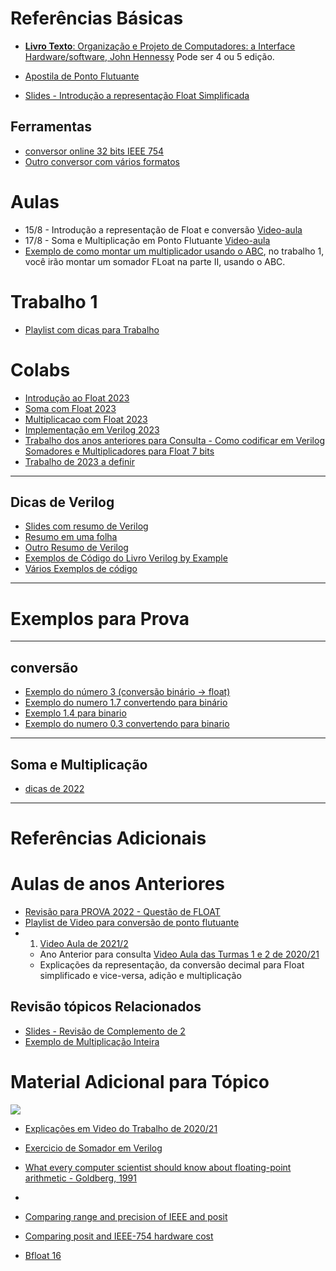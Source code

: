 # Referências Básicas

*  [**Livro Texto**: Organização e Projeto de Computadores: a Interface Hardware/software, John Hennessy](https://www.amazon.com.br/Organiza%C3%A7%C3%A3o-Projeto-Computadores-John-Hennessy/dp/8535287930) Pode ser 4 ou 5 edição.

*  [Apostila de Ponto Flutuante](https://github.com/arduinoufv/inf250/blob/master/download/apostila_float.pdf)
* [Slides - Introdução a representação Float Simplificada](https://github.com/arduinoufv/inf250/blob/master/download/float.pdf)
  
## Ferramentas 
* [conversor online 32 bits IEEE 754](https://www.h-schmidt.net/FloatConverter/IEEE754.html)
* [Outro conversor com vários formatos](https://float.exposed/0x6600)
  
# Aulas

* 15/8 - Introdução a representação de Float e conversão [Video-aula](https://www.youtube.com/playlist?list=PLcvOyD_LMr6nljLqfgfMbara4FeJj5-gA)
* 17/8 - Soma e Multiplicação em Ponto Flutuante  [Video-aula](https://www.youtube.com/playlist?list=PLcvOyD_LMr6nBcH4sQfQNF13oDmup_UaO)
* [Exemplo de como montar um multiplicador usando o ABC](https://www.youtube.com/playlist?list=PLcvOyD_LMr6mtpCRl6ZkteW0rVQ0ZLg_T), no trabalho 1, você irão montar um somador FLoat na parte II, usando o ABC.

# Trabalho 1 

* [Playlist com dicas para Trabalho]()
  
# Colabs

* [Introdução ao Float 2023](https://colab.research.google.com/drive/1Jrxs6kMs35bJv4JAfC2nASfru29m98HV?usp=sharing)
* [Soma com Float 2023](https://colab.research.google.com/drive/1HTWa84VkCMMXyUI1U1X0Efndi8KJ0TPg?usp=sharing)
* [Multiplicacao com Float 2023](https://colab.research.google.com/drive/1AxmzyTceMgcPr8m2wiGgAfvJWEdjxjEy?usp=sharing)
* [Implementação em Verilog 2023](https://colab.research.google.com/drive/1EMtXRcnnI1TrmoS3rKjI8P97oivIEJ_1?usp=sharing)
* [Trabalho dos anos anteriores para Consulta  - Como codificar em Verilog Somadores e Multiplicadores para Float 7 bits](https://colab.research.google.com/drive/1r94L9UTlPbcHrzLj0Xxeg5y4zSQjsAPB?usp=sharing)
* [Trabalho de 2023 a definir]()
---
## Dicas de Verilog
 * [Slides com resumo de Verilog](https://github.com/arduinoufv/inf250/blob/master/Verilog_e_FPGA/Verilog%20tutorial_65slides.pdf)
 * [Resumo em uma folha](https://github.com/arduinoufv/inf250/blob/master/Verilog_e_FPGA/SystemVerilogCheatSheet.pdf)
 * [Outro Resumo de Verilog](https://github.com/arduinoufv/inf250/blob/master/Verilog_e_FPGA/Verilog_cheat.pdf)
 * [Exemplos de Código do Livro Verilog by Example](https://github.com/arduinoufv/inf250/blob/master/Verilog_e_FPGA/codesamples(1).pdf)
 * [Vários Exemplos de código](https://github.com/arduinoufv/inf250/blob/master/Verilog_e_FPGA/verilog_examples14pages.pdf)
---
  
# Exemplos para Prova
---
## conversão
  * [Exemplo do número 3 (conversão binário -> float)](https://excalidraw.com/#json=ThDTJc-WLtJGrfPTOPnJr,kZmX1bOD0YpJdIB0xaaRdQ) 
  * [Exemplo do numero 1.7 convertendo para binário](https://excalidraw.com/#json=_BswoSwdBUj0DHYSujUtH,eO7PGC3_ZArxkw06SktwOA)
  * [Exemplo 1.4 para binario](https://excalidraw.com/#json=63fMyTJx8oIZbiBqfs1Vt,nYhClsGchi5uK0IANpj_NA)
  * [Exemplo do numero 0.3 convertendo para binario](https://excalidraw.com/#json=Et7uflMZQFQHkAs_tTtUD,d6P-UPS5D9B0SGH_2xnK7g)
---    
## Soma e Multiplicação
  * [dicas de 2022](https://www.youtube.com/playlist?list=PLcvOyD_LMr6lo4l-pWrpYbP-9z6vwBz4K)
---    
# Referências Adicionais


# Aulas de anos Anteriores

* [Revisão para PROVA 2022 - Questão de FLOAT](https://www.youtube.com/playlist?list=PLcvOyD_LMr6lo4l-pWrpYbP-9z6vwBz4K)
* [Playlist de Video para conversão de ponto flutuante](https://www.youtube.com/playlist?list=PLcvOyD_LMr6nwdw2D7QmdA8oXo9qzWesU)
*  1. [Video Aula de 2021/2](https://www.youtube.com/playlist?list=PLcvOyD_LMr6kl8KV71SCe3DO0sE6O_Jhf) 
    * Ano Anterior para consulta [Video Aula das Turmas 1 e 2 de 2020/21](https://www.youtube.com/playlist?list=PLcvOyD_LMr6kPtUVoUJZtbH3l31TfDhSC)
    * Explicações da representação, da conversão decimal para Float simplificado e vice-versa, adição e multiplicação

## Revisão tópicos Relacionados
 * [Slides - Revisão de Complemento de 2](https://github.com/arduinoufv/inf250/blob/master/download/codificacao_1.pdf)
 * [Exemplo de Multiplicação Inteira](https://github.com/arduinoufv/inf250/blob/master/download/floatMultiplicacao.pdf)
 

# Material Adicional para Tópico

![](https://storage.googleapis.com/gweb-cloudblog-publish/images/Three_floating-point_formats.max-700x700.png)

* [Explicações em Video do Trabalho de 2020/21](https://www.youtube.com/playlist?list=PLcvOyD_LMr6kfu7FT7CTqWA1COZ5T3uQM)

* [Exercicio de Somador em Verilog](https://github.com/arduinoufv/inf250/blob/master/download/exerc_float_verilog.pdf)

* [What every computer scientist should know about floating-point arithmetic - Goldberg, 1991](https://dl.acm.org/doi/pdf/10.1145*/103162.103163?casa_token=97pNufyupxQAAAAA:jcl0gVshQLydjwzQuIkavga_WRYk7HIMSe8k-lmKnCIQggW-5oYaiAm-pYQL3GX-zJ1UBHXEvWgm)

* [](https://www.posithub.org/docs/Posits4.pdf)
* [Comparing range and precision of IEEE and posit](https://www.johndcook.com/blog/2018/04/14/ieee-vs-posit/)

* [Comparing posit and IEEE-754 hardware cost](https://hal.archives-ouvertes.fr/hal-03195756/file/2021_Posit_IEEE754_Hardware_Cost.pdf)

* [Bfloat 16 ](https://www.johndcook.com/blog/2018/11/15/bfloat16/)
